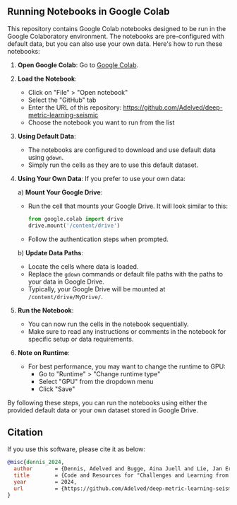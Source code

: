 ## Running Notebooks in Google Colab

This repository contains Google Colab notebooks designed to be run in the Google Colaboratory environment. The notebooks are pre-configured with default data, but you can also use your own data. Here's how to run these notebooks:

1. **Open Google Colab**: Go to [Google Colab](https://colab.research.google.com/).

2. **Load the Notebook**: 
   - Click on "File" > "Open notebook"
   - Select the "GitHub" tab
   - Enter the URL of this repository: https://github.com/Adelved/deep-metric-learning-seismic
   - Choose the notebook you want to run from the list

3. **Using Default Data**:
   - The notebooks are configured to download and use default data using `gdown`.
   - Simply run the cells as they are to use this default dataset.

4. **Using Your Own Data**:
   If you prefer to use your own data:
   
   a) **Mount Your Google Drive**:
      - Run the cell that mounts your Google Drive. It will look similar to this:
        ```python
        from google.colab import drive
        drive.mount('/content/drive')
        ```
      - Follow the authentication steps when prompted.
   
   b) **Update Data Paths**:
      - Locate the cells where data is loaded.
      - Replace the `gdown` commands or default file paths with the paths to your data in Google Drive.
      - Typically, your Google Drive will be mounted at `/content/drive/MyDrive/`.

5. **Run the Notebook**:
   - You can now run the cells in the notebook sequentially.
   - Make sure to read any instructions or comments in the notebook for specific setup or data requirements.

6. **Note on Runtime**:
   - For best performance, you may want to change the runtime to GPU:
     - Go to "Runtime" > "Change runtime type"
     - Select "GPU" from the dropdown menu
     - Click "Save"

By following these steps, you can run the notebooks using either the provided default data or your own dataset stored in Google Drive.

## Citation

If you use this software, please cite it as below:
```bibtex
@misc{dennis_2024,
  author       = {Dennis, Adelved and Bugge, Aina Juell and Lie, Jan Erik and Bormann, Peter and Faleide, Jan Inge},
  title        = {Code and Resources for "Challenges and Learning from Exploring Deep Metric Learning for Identifying Seismic Stratigraphy"},
  year         = 2024,
  url          = {https://github.com/Adelved/deep-metric-learning-seismic}
}
